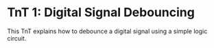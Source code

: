 # TnT 1: Digital Signal Debouncing
This TnT explains how to debounce a digital signal using a simple logic circuit.

